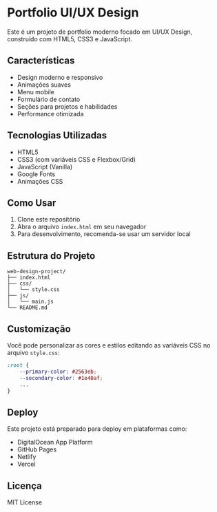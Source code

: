 # Portfolio UI/UX Design

Este é um projeto de portfolio moderno focado em UI/UX Design, construído com HTML5, CSS3 e JavaScript.

## Características

- Design moderno e responsivo
- Animações suaves
- Menu mobile
- Formulário de contato
- Seções para projetos e habilidades
- Performance otimizada

## Tecnologias Utilizadas

- HTML5
- CSS3 (com variáveis CSS e Flexbox/Grid)
- JavaScript (Vanilla)
- Google Fonts
- Animações CSS

## Como Usar

1. Clone este repositório
2. Abra o arquivo `index.html` em seu navegador
3. Para desenvolvimento, recomenda-se usar um servidor local

## Estrutura do Projeto

```
web-design-project/
├── index.html
├── css/
│   └── style.css
├── js/
│   └── main.js
└── README.md
```

## Customização

Você pode personalizar as cores e estilos editando as variáveis CSS no arquivo `style.css`:

```css
:root {
    --primary-color: #2563eb;
    --secondary-color: #1e40af;
    ...
}
```

## Deploy

Este projeto está preparado para deploy em plataformas como:
- DigitalOcean App Platform
- GitHub Pages
- Netlify
- Vercel

## Licença

MIT License
